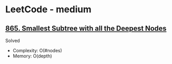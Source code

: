 # LeetCode - medium

## [865. Smallest Subtree with all the Deepest Nodes](https://leetcode.com/problems/smallest-subtree-with-all-the-deepest-nodes/)

Solved

* Complexity: O(#nodes)
* Memory: O(depth)
